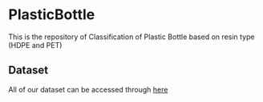 # PlasticBottle
This is the repository of Classification of Plastic Bottle based on resin type (HDPE and PET)

## Dataset
All of our dataset can be accessed through [here](https://bit.ly/datasetPlasticBottlebyqib)
